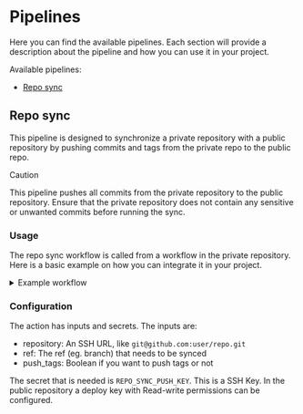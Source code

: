 # Pipelines

Here you can find the available pipelines. Each section will provide a description about the pipeline and how you can use it in your project.

Available pipelines:

- [Repo sync](#repo-sync)

## Repo sync

This pipeline is designed to synchronize a private repository with a public repository by pushing commits and tags from the private repo to the public repo.

> [!CAUTION]
> This pipeline pushes all commits from the private repository to the public repository. Ensure that the private repository does not contain any sensitive or unwanted commits before running the sync.

### Usage

The repo sync workflow is called from a workflow in the private repository. Here is a basic example on how you can integrate it in your project.

<details>
  <summary>Example workflow</summary>
  
This workflow is executed automatically when a tag is pushed and can also be executed manually from the actions tab `workflow_dispatch`.

In the code below you need to replace `<repo>` with the repo name and `<branch>` with the branch you want to sync. Most of the time the branch is `main`.

```yml
name: Public repo sync

on:
  workflow_dispatch:
  push:
    tags:
      - v*

jobs:
  sync-public:
    uses: minvws/nl-irealisatie-generic-pipelines/.github/workflows/repo-sync.yml@main
    with:
      repository: git@github.com:minvws/<repo>.git
      ref: <branch>
      push_tags: true
    secrets:
      REPO_SYNC_PUSH_KEY: ${{ secrets.REPO_SYNC_PUSH_KEY }}
```

</details>

### Configuration

The action has inputs and secrets. The inputs are:

- repository: An SSH URL, like `git@github.com:user/repo.git`
- ref: The ref (eg. branch) that needs to be synced
- push_tags: Boolean if you want to push tags or not

The secret that is needed is `REPO_SYNC_PUSH_KEY`. This is a SSH Key. In the public repository a deploy key with Read-write permissions can be configured.
